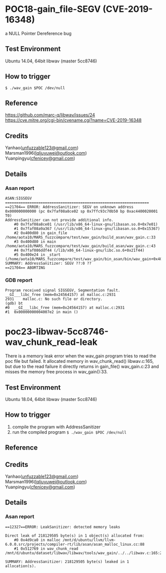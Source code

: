 # POC18-gain_file-SEGV (CVE-2019-16348)
a NULL Pointer Dereference bug
## Test Environment
Ubuntu 14.04, 64bit
libwav (master 5cc8746)

## How to trigger
`$ ./wav_gain $POC /dev/null`

## Reference
https://github.com/marc-q/libwav/issues/24  
https://cve.mitre.org/cgi-bin/cvename.cgi?name=CVE-2019-16348

## Credits
Yanhao(unfuzzable123@gmail.com)  
Marsman1996(lqliuyuwei@outlook.com)  
Yuanpingyu(cfenicey@gmail.com)

## Details
### Asan report
```
ASAN:SIGSEGV
=================================================================
==21704== ERROR: AddressSanitizer: SEGV on unknown address 0x000000000000 (pc 0x7faf08a8ce02 sp 0x7ffc93c70b50 bp 0xac4400020001 T0)
AddressSanitizer can not provide additional info.
    #0 0x7faf08a8ce01 (/usr/lib/x86_64-linux-gnu/libasan.so.0+0x7e01)
    #1 0x7faf08a9a367 (/usr/lib/x86_64-linux-gnu/libasan.so.0+0x15367)
    #2 0x400d80 in gain_file /home/aota10/MARS_fuzzcompare/test/wav_gain/build_asan/wav_gain.c:33
    #3 0x400d80 in main /home/aota10/MARS_fuzzcompare/test/wav_gain/build_asan/wav_gain.c:43
    #4 0x7faf086ddf44 (/lib/x86_64-linux-gnu/libc.so.6+0x21f44)
    #5 0x400e24 in _start (/home/aota10/MARS_fuzzcompare/test/wav_gain/bin_asan/bin/wav_gain+0x400e24)
SUMMARY: AddressSanitizer: SEGV ??:0 ??
==21704== ABORTING
```

### GDB report
```
Program received signal SIGSEGV, Segmentation fault.
__GI___libc_free (mem=0x24564157) at malloc.c:2931
2931    malloc.c: No such file or directory.
(gdb) bt
#0  __GI___libc_free (mem=0x24564157) at malloc.c:2931
#1  0x00000000004007e2 in main ()
```

# poc23-libwav-5cc8746-wav_chunk_read-leak
There is a memory leak error when the wav_gain program tries to read the poc file but failed. 
It allocated memory in wav_chunk_read() libwav.c:165, but due to the read failure it directly returns in gain_file() wav_gain.c:23 and misses the memory free process in wav_gain():33.

## Test Environment
Ubuntu 18.04, 64bit
libwav (master 5cc8746)

## How to trigger
1. compile the program with AddressSanitizer
2. run the compiled program `$ ./wav_gain $POC /dev/null`

## Reference

## Credits
Yanhao(unfuzzable123@gmail.com)  
Marsman1996(lqliuyuwei@outlook.com)  
Yuanpingyu(cfenicey@gmail.com)

## Details
### Asan report
```
==12327==ERROR: LeakSanitizer: detected memory leaks

Direct leak of 218129505 byte(s) in 1 object(s) allocated from:
    #0 0x4d9ca0 in malloc /mnt/d/ubuntu/llvm/llvm-6.0.0.src/projects/compiler-rt/lib/asan/asan_malloc_linux.cc:88
    #1 0x512769 in wav_chunk_read /mnt/d/ubuntu/dataset/libwav/libwav/tools/wav_gain/../../libwav.c:165:26

SUMMARY: AddressSanitizer: 218129505 byte(s) leaked in 1 allocation(s).
```

